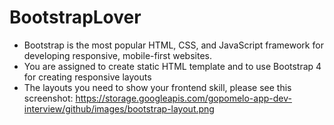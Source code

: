 # BootstrapLover
- Bootstrap is the most popular HTML, CSS, and JavaScript framework for developing responsive, mobile-first websites.
- You are assigned to create static HTML template and to use Bootstrap 4 for creating responsive layouts
- The layouts you need to show your frontend skill, please see this screenshot: https://storage.googleapis.com/gopomelo-app-dev-interview/github/images/bootstrap-layout.png
